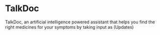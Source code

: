 # TalkDoc


TalkDoc, an artificial intelligence powered assistant that helps you find the right medicines for your symptoms by taking input as (Updates) 
